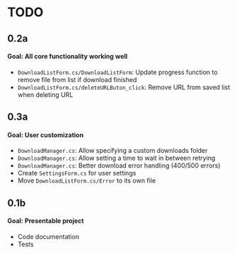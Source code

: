 # TODO

## 0.2a
#### Goal: All core functionality working well
- `DownloadListForm.cs/DownloadListForm`: Update progress function to remove file from list if download finished
- `DownloadListForm.cs/deleteURLButon_click`: Remove URL from saved list when deleting URL

## 0.3a
#### Goal: User customization
- `DownloadManager.cs`: Allow specifying a custom downloads folder
- `DownloadManager.cs`: Allow setting a time to wait in between retrying
- `DownloadManager.cs`: Better download error handling (400/500 errors)
- Create `SettingsForm.cs` for user settings 
- Move `DownloadListForm.cs/Error` to its own file

## 0.1b
#### Goal: Presentable project
- Code documentation
- Tests
